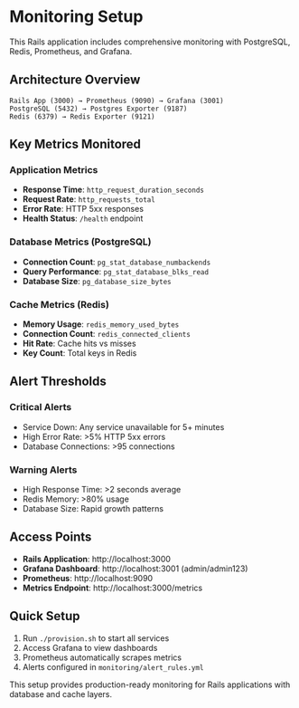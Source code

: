 # Monitoring Setup

This Rails application includes comprehensive monitoring with PostgreSQL, Redis, Prometheus, and Grafana.

## Architecture Overview

```
Rails App (3000) → Prometheus (9090) → Grafana (3001)
PostgreSQL (5432) → Postgres Exporter (9187)
Redis (6379) → Redis Exporter (9121)
```

## Key Metrics Monitored

### Application Metrics
- **Response Time**: `http_request_duration_seconds`
- **Request Rate**: `http_requests_total`
- **Error Rate**: HTTP 5xx responses
- **Health Status**: `/health` endpoint

### Database Metrics (PostgreSQL)
- **Connection Count**: `pg_stat_database_numbackends`
- **Query Performance**: `pg_stat_database_blks_read`
- **Database Size**: `pg_database_size_bytes`

### Cache Metrics (Redis)
- **Memory Usage**: `redis_memory_used_bytes`
- **Connection Count**: `redis_connected_clients`
- **Hit Rate**: Cache hits vs misses
- **Key Count**: Total keys in Redis

## Alert Thresholds

### Critical Alerts
- Service Down: Any service unavailable for 5+ minutes
- High Error Rate: >5% HTTP 5xx errors
- Database Connections: >95 connections

### Warning Alerts
- High Response Time: >2 seconds average
- Redis Memory: >80% usage
- Database Size: Rapid growth patterns

## Access Points

- **Rails Application**: http://localhost:3000
- **Grafana Dashboard**: http://localhost:3001 (admin/admin123)
- **Prometheus**: http://localhost:9090
- **Metrics Endpoint**: http://localhost:3000/metrics

## Quick Setup

1. Run `./provision.sh` to start all services
2. Access Grafana to view dashboards
3. Prometheus automatically scrapes metrics
4. Alerts configured in `monitoring/alert_rules.yml`

This setup provides production-ready monitoring for Rails applications with database and cache layers. 